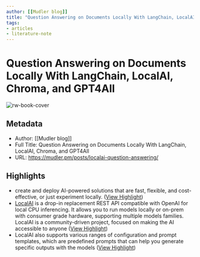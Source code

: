 ```yaml
---
author: [[Mudler blog]]
title: "Question Answering on Documents Locally With LangChain, LocalAI, Chroma, and GPT4All"
tags: 
- articles
- literature-note
---
```

# Question Answering on Documents Locally With LangChain, LocalAI, Chroma, and GPT4All

![rw-book-cover](https://mudler.pm)

## Metadata
- Author: [[Mudler blog]]
- Full Title: Question Answering on Documents Locally With LangChain, LocalAI, Chroma, and GPT4All
- URL: https://mudler.pm/posts/localai-question-answering/

## Highlights
- create and deploy AI-powered solutions that are fast, flexible, and cost-effective, or just experiment locally. ([View Highlight](https://read.readwise.io/read/01h0z9hhwfw09va7ra7q4m3jpa))
- [LocalAI](https://github.com/go-skynet/LocalAI) is a drop-in replacement REST API compatible with OpenAI for local CPU inferencing. It allows you to run models locally or on-prem with consumer grade hardware, supporting multiple models families. LocalAI is a community-driven project, focused on making the AI accessible to anyone ([View Highlight](https://read.readwise.io/read/01h0z9jmmjpatx2t6m0qtb3aft))
- LocalAI also supports various ranges of configuration and prompt templates, which are predefined prompts that can help you generate specific outputs with the models ([View Highlight](https://read.readwise.io/read/01h0z9kze30fs4krbkmtb1az7s))
